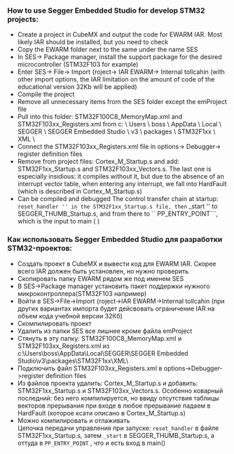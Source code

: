 ### How to use Segger Embedded Studio for develop STM32 projects:

- Create a project in CubeMX and output the code for EWARM IAR. Most likely IAR should be installed, but you need to check
- Copy the EWARM folder next to the same under the name SES
- In SES-> Package manager, install the support package for the desired microcontroller (STM32F103 for example)
- Enter SES-> File-> Import {roject-> IAR EWARM-> Internal tollcahin (with other import options, the IAR limitation on the amount of code of the educational version 32Kb will be applied)
- Compile the project
- Remove all unnecessary items from the SES folder except the emProject file
- Pull into this folder: STM32F100C8_MemoryMap.xml and STM32F103xx_Registers.xml from c: \ Users \ boss \ AppData \ Local \ SEGGER \ SEGGER Embedded Studio \ v3 \ packages \ STM32F1xx \ XML \
- Connect the STM32F103xx_Registers.xml file in options-> Debugger-> register definition files
- Remove from project files: Cortex_M_Startup.s and add: STM32F1xx_Startup.s and STM32F103xx_Vectors.s. The last one is especially insidious: it compiles without it, but due to the absence of an interrupt vector table, when entering any interrupt, we fall into HardFault (which is described in Cortex_M_Startup.s)
- Can be compiled and debugged
The control transfer chain at startup: `` reset_handler '' in the STM32F1xx_Startup.s file, then `` _start '' to SEGGER_THUMB_Startup.s, and from there to `` PP_ENTRY_POINT```, which is the input to main ( ) 

### Как использовать Segger Embedded Studio для разработки STM32-проектов:
- Создать проект в CubeMX и вывести код для EWARM IAR. Скорее всего IAR должен быть установлен, но нужно проверить  
- Скопировать папку EWARM рядом же под именем SES  
- В SES->Package manager установить пакет поддержки нужного микроконтроллера(STM32F103 например)  
- Войти в SES->File->Import {roject->IAR EWARM->Internal tollcahin (при других вариантах импорта будет дейсвовать ограничение IAR на объем кода учебной версии 32Кб)  
- Скомпилировать проект  
- Удалить из папки SES все лишнее кроме файла emProject  
- Стянуть в эту папку: STM32F100C8_MemoryMap.xml и STM32F103xx_Registers.xml из c:\Users\boss\AppData\Local\SEGGER\SEGGER Embedded Studio\v3\packages\STM32F1xx\XML\  
- Подключить файл STM32F103xx_Registers.xml в options->Debugger->register definition files  
- Из файлов проекта удалить: Cortex_M_Startup.s и добавить: STM32F1xx_Startup.s и STM32F103xx_Vectors.s. Особенно коварный последний: без него компилируется, но ввиду отсутствия таблицы векторов прерывания при входе в любое прерывание падаем в HardFault (которое ксати описано в Cortex_M_Startup.s)  
- Можно компилировать и отлаживать  
Цепочка передачи управления при запуске: ```reset_handler``` в файле STM32F1xx_Startup.s, затем ```_start``` в SEGGER_THUMB_Startup.s, а оттуда в ```PP_ENTRY_POINT``` , что и есть вход в main()

